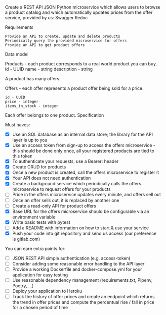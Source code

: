 Create a REST API JSON Python microservice which allows users to browse a product catalog and which automatically updates prices from the offer service, provided by us:
    Swagger
    Redoc

Requirements

    Provide an API to create, update and delete products
    Periodically query the provided microservice for offers
    Provide an API to get product offers

Data model

Products - each product corresponds to a real world product you can buy.
    id - UUID
    name - string
    description - string

A product has many offers.

Offers - each offer represents a product offer being sold for a price.

    id - UUID
    price - integer
    items_in_stock - integer

Each offer belongs to one product.
Specification

Must haves:

- [x] Use an SQL database as an internal data store; the library for the API layer is up to you
- [x] Use an access token from sign-up to access the offers microservice - this should be done only once, all your registered products are tied to this token
- [x] To authenticate your requests, use a Bearer: <access-token> header
- [x] Create CRUD for products
- [x] Once a new product is created, call the offers microservice to register it
- [x] Your API does not need authentication
- [x] Create a background service which periodically calls the offers microservice to request offers for your products
- [ ] Price in the offers microservice updates every minute, and offers sell out
- [ ] Once an offer sells out, it is replaced by another one
- [ ] Create a read-only API for product offers
- [x] Base URL for the offers microservice should be configurable via an environment variable
- [x] Write basic tests with pytest
- [ ] Add a README with information on how to start & use your service
- [x] Push your code into git repository and send us access (our preference is gitlab.com)

You can earn extra points for:

- [ ] JSON REST API simple authentication (e.g. access-token)
- [ ] Consider adding some reasonable error handling to the API layer
- [ ] Provide a working Dockerfile and docker-compose.yml for your application for easy testing
- [ ] Use reasonable dependency management (requirements.txt, Pipenv, Poetry, ...)
- [ ] Deploy your application to Heroku
- [ ] Track the history of offer prices and create an endpoint which returns the trend in offer prices and compute the percentual rise / fall in price for a chosen period of time